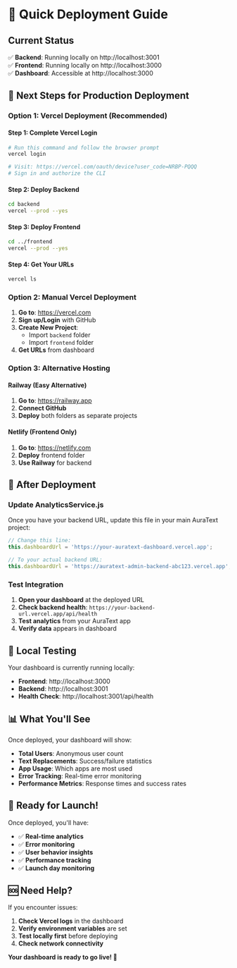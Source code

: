 # 🚀 Quick Deployment Guide

## Current Status
✅ **Backend**: Running locally on http://localhost:3001  
✅ **Frontend**: Running locally on http://localhost:3000  
✅ **Dashboard**: Accessible at http://localhost:3000  

## 🎯 Next Steps for Production Deployment

### Option 1: Vercel Deployment (Recommended)

#### Step 1: Complete Vercel Login
```bash
# Run this command and follow the browser prompt
vercel login

# Visit: https://vercel.com/oauth/device?user_code=NRBP-PQQQ
# Sign in and authorize the CLI
```

#### Step 2: Deploy Backend
```bash
cd backend
vercel --prod --yes
```

#### Step 3: Deploy Frontend
```bash
cd ../frontend
vercel --prod --yes
```

#### Step 4: Get Your URLs
```bash
vercel ls
```

### Option 2: Manual Vercel Deployment

1. **Go to**: https://vercel.com
2. **Sign up/Login** with GitHub
3. **Create New Project**:
   - Import `backend` folder
   - Import `frontend` folder
4. **Get URLs** from dashboard

### Option 3: Alternative Hosting

#### Railway (Easy Alternative)
1. **Go to**: https://railway.app
2. **Connect GitHub**
3. **Deploy** both folders as separate projects

#### Netlify (Frontend Only)
1. **Go to**: https://netlify.com
2. **Deploy** frontend folder
3. **Use Railway** for backend

## 🔧 After Deployment

### Update AnalyticsService.js
Once you have your backend URL, update this file in your main AuraText project:

```javascript
// Change this line:
this.dashboardUrl = 'https://your-auratext-dashboard.vercel.app';

// To your actual backend URL:
this.dashboardUrl = 'https://auratext-admin-backend-abc123.vercel.app';
```

### Test Integration
1. **Open your dashboard** at the deployed URL
2. **Check backend health**: `https://your-backend-url.vercel.app/api/health`
3. **Test analytics** from your AuraText app
4. **Verify data** appears in dashboard

## 🧪 Local Testing

Your dashboard is currently running locally:

- **Frontend**: http://localhost:3000
- **Backend**: http://localhost:3001
- **Health Check**: http://localhost:3001/api/health

## 📊 What You'll See

Once deployed, your dashboard will show:

- **Total Users**: Anonymous user count
- **Text Replacements**: Success/failure statistics
- **App Usage**: Which apps are most used
- **Error Tracking**: Real-time error monitoring
- **Performance Metrics**: Response times and success rates

## 🎉 Ready for Launch!

Once deployed, you'll have:
- ✅ **Real-time analytics**
- ✅ **Error monitoring**
- ✅ **User behavior insights**
- ✅ **Performance tracking**
- ✅ **Launch day monitoring**

## 🆘 Need Help?

If you encounter issues:
1. **Check Vercel logs** in the dashboard
2. **Verify environment variables** are set
3. **Test locally first** before deploying
4. **Check network connectivity**

**Your dashboard is ready to go live! 🚀**
